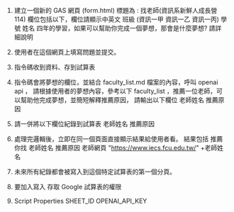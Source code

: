 1. 建立一個新的 GAS 網頁 (form.html)
   標題為 : 找老師(資訊系新鮮人成長營 114)
   欄位包括以下，欄位請顯示中英文
   班級 (資訊一甲 資訊一乙 資訊一丙)
   學號
   姓名
   四年的學習，如果可以幫助你完成一個夢想，那會是什麼夢想? 請詳細說明

2. 使用者在這個網頁上填寫問題並提交。
3. 指令碼收到資料、存到試算表
4. 指令碼會將夢想的欄位，並結合 faculty_list.md 檔案的內容，呼叫 openai api ，
   請根據使用者的夢想內容，參考以下 faculty_list ，推薦一位老師，可以幫助他完成夢想，並簡短解釋推薦原因，
   請輸出以下欄位
   老師姓名
   推薦原因
4. 請一併將以下欄位紀錄到試算表
   老師姓名
   推薦原因
5. 處理完邏輯後，立即在同一個頁面直接顯示結果給使用者看。
   結果包括 推薦你找 老師姓名
   推薦原因
   老師網頁
   "https://www.iecs.fcu.edu.tw/" +老師姓名
6. 未來所有紀錄都會被寫入到這個特定試算表的第一個分頁。
7. 要加入寫入 存取 Google 試算表的權限
   
8. Script Properties 
   SHEET_ID
   OPENAI_API_KEY

